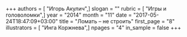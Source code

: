 +++
authors = [ "Игорь Акулич",]
slogan = ""
rubric = [ "Игры и головоломки",]
year = "2014"
month = "11"
date = "2017-05-24T18:47:09+03:00"
title = "Ломать – не строить"
first_page = "8"
illustrators = [ "Инга Коржнева",]
npages = "4"
in_sample = false
+++
